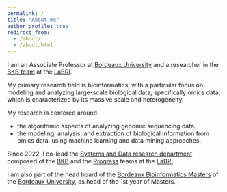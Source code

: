 ```yaml
---
permalink: /
title: "About me"
author_profile: true
redirect_from: 
  - /about/
  - /about.html
---
```


I am an Associate Professor at [Bordeaux University](http://www.u-bordeaux.fr/) and a researcher in the [BKB team](https://www.labri.fr/en/bench-knowledge-and-beyond) at the [LaBRI](http://www.labri.fr). 

My primary research field is bioinformatics, with a particular focus on modeling and analyzing large-scale biological data, specifically omics data, which is characterized by its massive scale and heterogeneity.

My research is centered around:

* the algorithmic aspects of analyzing genomic sequencing data.
* the modeling, analysis, and extraction of biological information from omics data, using machine learning and data mining approaches.

Since 2022, I co-lead the [Systems and Data research department](https://www.labri.fr/en/systems-and-data-department) composed of the [BKB](https://www.labri.fr/en/bench-knowledge-and-beyond) and the [Progress](https://www.labri.fr/en/programming-networks-and-systems) teams at the [LaBRI](http://www.labri.fr).

I am also part of the head board of the [Bordeaux Bioinformatics Masters](http://master-bioinfo-bordeaux.github.io/) of the [Bordeaux University](http://www.u-bordeaux.fr/), as head of the 1st year of Masters.
